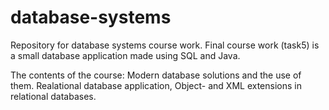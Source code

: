 # database-systems

Repository for database systems course work. Final course work (task5) is a small database application made using SQL and Java.

The contents of the course: Modern database solutions and the use of them. Realational database application, Object- and XML extensions in relational databases.
